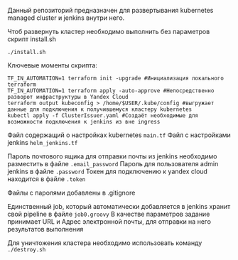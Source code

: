 Данный репозиторий предназначен для развертывания kubernetes managed cluster и jenkins внутри него.

Чтоб развернуть кластер необходимо выполнить без параметров скрипт install.sh
```shell
./install.sh
```
Ключевые моменты скрипта:
```shell
TF_IN_AUTOMATION=1 terraform init -upgrade #Инициализация локального terraform
TF_IN_AUTOMATION=1 terraform apply -auto-approve #Непосредственно разворот инфраструктуры в Yandex Cloud
terraform output kubeconfig > /home/$USER/.kube/config #выгружает данные для подключения к получившемуся кластеру kubernetes
kubectl apply -f ClusterIssuer.yaml #Создаёт необходимые для возможности подключения к jenkins из вне ingress

```
Файл содержащий о настройках kubernetes
`main.tf`
Файл с настройками jenkins
`helm_jenkins.tf`

Пароль почтового ящика для отправки почты из jenkins необходимо разместить в файле
`.email_password`
Пароль для пользователя admin jenkins в файле
`.password`
Токен для подключению к yandex cloud находится в файле
`.token`

Файлы с паролями добавлены в .gitignore

Единственный job, который автоматически добавляется в jenkins хранит свой pipeline в файле
`job0.groovy`
В качестве параметров задание принимает URL и Адрес электронной почты, для отправки на него результатов выполнения

Для уничтожения кластера необходимо использовать команду
`./destroy.sh`
